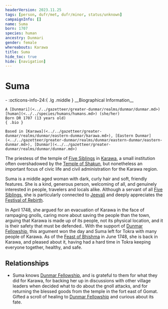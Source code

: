 ```yaml
---
headerVersion: 2023.11.25
tags: [person, dufr/met, dufr/minor, status/unknown]
campaignInfo: []
name: Suma
born: 1707
species: human
ancestry: Dunmari
gender: female
whereabouts: Karawa
title: Suma
hide_toc: true
hide: [navigation]
---
```

# Suma
<div class="grid cards ext-narrow-margin ext-one-column" markdown>
- :octicons-info-24:{ .lg .middle } __Biographical Information__

    A [Dunmari](<../../gazetteer/greater-dunmar/realms/dunmar/dunmar.md>) [human](<../../species/humans/humans.md>) (she/her)  
    Born DR 1707 (13 years old)  
    { .bio }

    Based in [Karawa](<../../gazetteer/greater-dunmar/realms/dunmar/eastern-dunmar/karawa.md>), [Eastern Dunmar](<../../gazetteer/greater-dunmar/realms/dunmar/eastern-dunmar/eastern-dunmar.md>), [Dunmar](<../../gazetteer/greater-dunmar/realms/dunmar/dunmar.md>)
</div>


The priestess of the temple of [Five Siblings](<../../cosmology/religions/five-siblings/five-siblings.md>) in [Karawa](<../../gazetteer/greater-dunmar/realms/dunmar/eastern-dunmar/karawa.md>), a small institution often overshadowed by the [Temple of Shakun](<../../gazetteer/greater-dunmar/realms/dunmar/eastern-dunmar/temple-of-shakun.md>), but nonetheless an important focus of civic life and civil administration for the Karawa region. 

Suma is a middle aged woman with dark, curly hair and soft, friendly features. She is a kind, generous person, welcoming of all, and genuinely interested in people, travelers and locals alike. Although a servant of all [Five Siblings](<../../cosmology/religions/five-siblings/five-siblings.md>), she is particularly connected to [Jeevali](<../../cosmology/gods/incorporeal-gods/dunmari/jeevali.md>) and deeply appreciates the [Festival of Rebirth](<../../time/holidays-and-festivals/dunmari-festivals/festival-of-rebirth.md>).  


In April 1748, she argued for an evacuation of Karawa in the face of rampaging gnolls, caring more about saving the people than the town, arguing that Karawa is made up of its people, not its physical location, and it is their safety that must be defended.. With the support of [Dunmar Fellowship](<../pcs/dunmar-fellowship/dunmar-fellowship.md>), this argument won the day and Suma left for Tokra with many people of Karawa. As of the [Feast of Bhishma](<../../time/holidays-and-festivals/dunmari-festivals/feast-of-bhishma.md>) in June 1748, she is back in Karawa, and pleased about it, having had a hard time in Tokra keeping everyone together, healthy, and safe.


## Relationships
- Suma knows [Dunmar Fellowship](<../pcs/dunmar-fellowship/dunmar-fellowship.md>), and is grateful to them for what they did for Karawa, for backing her up in discussions with other village leaders when decided what to do about the gnoll attacks, and for returning the blessed goods from the temple in the fort east of Gomat. Gifted a scroll of healing to [Dunmar Fellowship](<../pcs/dunmar-fellowship/dunmar-fellowship.md>) and curious about its fate. 


